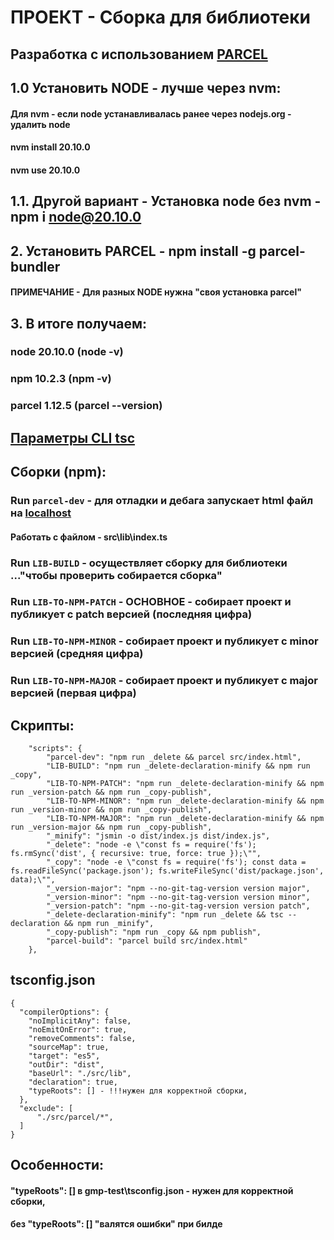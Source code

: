 # ПРОЕКТ - Сборка для библиотеки
## Разработка с использованием [PARCEL](https://ru.parceljs.org/getting_started.html)

## 1.0 Установить NODE - лучше через nvm:
#### Для nvm - если node устанавливалась ранее через nodejs.org - удалить node
#### nvm install 20.10.0
#### nvm use 20.10.0
## 1.1. Другой вариант - Установка node без nvm - npm i node@20.10.0

## 2. Установить PARCEL - npm install -g parcel-bundler
#### ПРИМЕЧАНИЕ - Для разных NODE нужна "своя установка parcel"

## 3. В итоге получаем:
### node 20.10.0 (node -v)
### npm 10.2.3 (npm -v)
### parcel 1.12.5 (parcel --version)


##  [Параметры CLI tsc](https://runebook.dev/ru/docs/typescript/compiler-options)

## Сборки (npm):
### Run `parcel-dev` - для отладки и дебага запускает html файл на [localhost](http://localhost:1234)
#### Работать с файлом - src\lib\index.ts
### Run `LIB-BUILD` - осуществляет сборку для библиотеки ..."чтобы проверить собирается сборка"

### Run `LIB-TO-NPM-PATCH` - ОСНОВНОЕ - собирает проект и публикует с patch версией (последняя цифра)
### Run `LIB-TO-NPM-MINOR` - собирает проект и публикует с minor версией (средняя цифра)
### Run `LIB-TO-NPM-MAJOR` - собирает проект и публикует с major версией (первая цифра)

## Скрипты:
```
    "scripts": {
        "parcel-dev": "npm run _delete && parcel src/index.html",
        "LIB-BUILD": "npm run _delete-declaration-minify && npm run _copy",
        "LIB-TO-NPM-PATCH": "npm run _delete-declaration-minify && npm run _version-patch && npm run _copy-publish",
        "LIB-TO-NPM-MINOR": "npm run _delete-declaration-minify && npm run _version-minor && npm run _copy-publish",
        "LIB-TO-NPM-MAJOR": "npm run _delete-declaration-minify && npm run _version-major && npm run _copy-publish",
        "_minify": "jsmin -o dist/index.js dist/index.js",
        "_delete": "node -e \"const fs = require('fs'); fs.rmSync('dist', { recursive: true, force: true });\"",
        "_copy": "node -e \"const fs = require('fs'); const data = fs.readFileSync('package.json'); fs.writeFileSync('dist/package.json', data);\"",
        "_version-major": "npm --no-git-tag-version version major",
        "_version-minor": "npm --no-git-tag-version version minor",
        "_version-patch": "npm --no-git-tag-version version patch",
        "_delete-declaration-minify": "npm run _delete && tsc --declaration && npm run _minify",
        "_copy-publish": "npm run _copy && npm publish",
        "parcel-build": "parcel build src/index.html"
    },
```

## tsconfig.json
```
{
  "compilerOptions": {
    "noImplicitAny": false,
    "noEmitOnError": true,
    "removeComments": false,
    "sourceMap": true,
    "target": "es5",
    "outDir": "dist",
    "baseUrl": "./src/lib",
    "declaration": true,
    "typeRoots": [] - !!!нужен для корректной сборки,
  },
  "exclude": [
      "./src/parcel/*",
  ]
}
```

## Особенности:
#### "typeRoots": [] в gmp-test\tsconfig.json - нужен для корректной сборки,
#### без "typeRoots": [] "валятся ошибки" при билде
